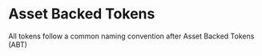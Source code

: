 # Asset Backed Tokens

All tokens follow a common naming convention after Asset Backed Tokens (ABT)
